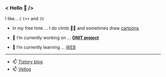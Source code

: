 ### < Hello 👋 />
I like... `C` `C++`  and  `JS`   

   - In my free time ... I do climb 🧗‍♀️ and sometimes draw [cartoons](https://www.instagram.com/urongtoon/)
   - 🔭 I’m currently working on ... **[ONIT project](https://github.com/Mapps-unit)**
      

   - 🌱 I’m currently learning ... [WEB](https://pear-capricorn-258.notion.site/WEB-fc87b47868984a658e0862f2acb6e4e9)
       
       
   ---
   - 📫 [Tistory blog](https://humonnom.tistory.com/)
   - 📫 [Vellog](https://velog.io/@humonnom/series)
   
   
<!--

   
## 🤔 I'm interested in... `c` `c++` `react`    
   
   



- 👯 I’m looking to collaborate on ...
- 🤔 I’m looking for help with ...
- 💬 Ask me about ...

- 😄 Pronouns: ...
- ⚡ Fun fact: ...
-->

